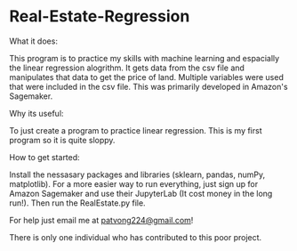 # Real-Estate-Regression

What it does:

This program is to practice my skills with machine learning and espacially the linear regression alogrithm. It gets data from the csv file and manipulates that data to get the price of land. Multiple variables were used that were included in the csv file. This was primarily developed in Amazon's Sagemaker.

Why its useful:

To just create a program to practice linear regression. This is my first program so it is quite sloppy. 

How to get started:

Install the nessasary packages and libraries (sklearn, pandas, numPy, matplotlib).
For a more easier way to run everything, just sign up for Amazon Sagemaker and use their JupyterLab (It cost money in the long run!).
Then run the RealEstate.py file.

For help just email me at patvong224@gmail.com!

There is only one individual who has contributed to this poor project.

